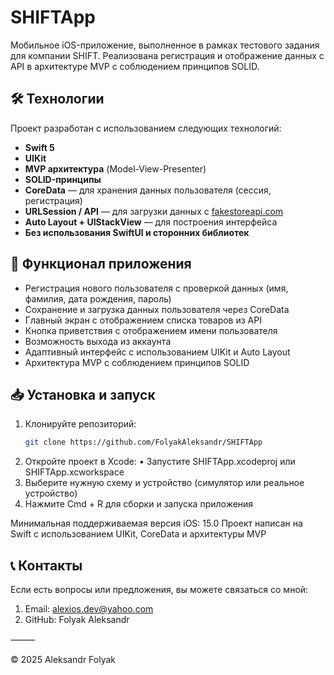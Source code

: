 # SHIFTApp

Мобильное iOS-приложение, выполненное в рамках тестового задания для компании SHIFT. Реализована регистрация и отображение данных с API в архитектуре MVP с соблюдением принципов SOLID.

## 🛠️ Технологии

Проект разработан с использованием следующих технологий:

- **Swift 5**
- **UIKit**
- **MVP архитектура** (Model-View-Presenter)
- **SOLID-принципы**
- **CoreData** — для хранения данных пользователя (сессия, регистрация)
- **URLSession / API** — для загрузки данных с [fakestoreapi.com](https://fakestoreapi.com)
- **Auto Layout + UIStackView** — для построения интерфейса
- **Без использования SwiftUI и сторонних библиотек**

## 🚀 Функционал приложения

- Регистрация нового пользователя с проверкой данных (имя, фамилия, дата рождения, пароль)
- Сохранение и загрузка данных пользователя через CoreData
- Главный экран с отображением списка товаров из API
- Кнопка приветствия с отображением имени пользователя
- Возможность выхода из аккаунта
- Адаптивный интерфейс с использованием UIKit и Auto Layout
- Архитектура MVP с соблюдением принципов SOLID

## 📥 Установка и запуск

1. Клонируйте репозиторий:
   ```bash
   git clone https://github.com/FolyakAleksandr/SHIFTApp
2.	Откройте проект в Xcode:
	•	Запустите SHIFTApp.xcodeproj или SHIFTApp.xcworkspace
3.	Выберите нужную схему и устройство (симулятор или реальное устройство)
4.	Нажмите Cmd + R для сборки и запуска приложения

Минимальная поддерживаемая версия iOS: 15.0
Проект написан на Swift с использованием UIKit, CoreData и архитектуры MVP

## 📞  Контакты

Если есть вопросы или предложения, вы можете связаться со мной:
  1. Email: alexios.dev@yahoo.com
  2. GitHub: Folyak Aleksandr

⸻

© 2025 Aleksandr Folyak
